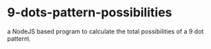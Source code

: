 # 9-dots-pattern-possibilities
a NodeJS based program to calculate the total possibilities of a 9 dot pattern\
